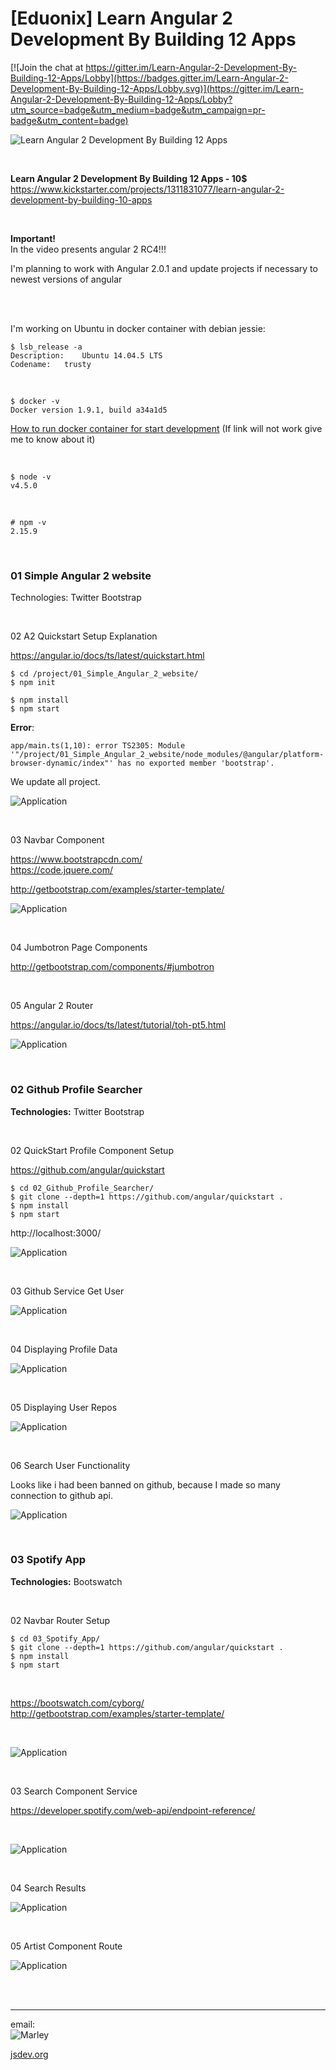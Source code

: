 # [Eduonix] Learn Angular 2 Development By Building 12 Apps

[![Join the chat at https://gitter.im/Learn-Angular-2-Development-By-Building-12-Apps/Lobby](https://badges.gitter.im/Learn-Angular-2-Development-By-Building-12-Apps/Lobby.svg)](https://gitter.im/Learn-Angular-2-Development-By-Building-12-Apps/Lobby?utm_source=badge&utm_medium=badge&utm_campaign=pr-badge&utm_content=badge)



![Learn Angular 2 Development By Building 12 Apps](/img/angular-js.png?raw=true)


<br/>

**Learn Angular 2 Development By Building 12 Apps - 10$**  
https://www.kickstarter.com/projects/1311831077/learn-angular-2-development-by-building-10-apps

<br/>

**Important!**   
In the video presents angular 2 RC4!!!

I'm planning to work with Angular 2.0.1 and update projects if necessary to newest versions of angular


<br/>
<br/>

I'm working on Ubuntu in docker container with debian jessie:

    $ lsb_release -a
    Description:	Ubuntu 14.04.5 LTS
    Codename:	trusty

<br/>

    $ docker -v
    Docker version 1.9.1, build a34a1d5


<a href="http://jsdev.org/env/docker/run-container/">How to run docker container for start development</a>
(If link will not work give me to know about it)

<br/>

    $ node -v
    v4.5.0

<br/>

    # npm -v
    2.15.9


<br/>

### 01 Simple Angular 2 website

Technologies: Twitter Bootstrap

<br/>

02 A2 Quickstart Setup Explanation


https://angular.io/docs/ts/latest/quickstart.html

    $ cd /project/01_Simple_Angular_2_website/
    $ npm init

    $ npm install
    $ npm start

**Error**:

    app/main.ts(1,10): error TS2305: Module '"/project/01_Simple_Angular_2_website/node_modules/@angular/platform-browser-dynamic/index"' has no exported member 'bootstrap'.


We update all project.

![Application](/img/project_01_img_01.png?raw=true)


<br/>

03 Navbar Component

https://www.bootstrapcdn.com/  
https://code.jquere.com/

http://getbootstrap.com/examples/starter-template/


![Application](/img/project_01_img_02.png?raw=true)


<br/>

04 Jumbotron Page Components

http://getbootstrap.com/components/#jumbotron


<br/>

05 Angular 2 Router

https://angular.io/docs/ts/latest/tutorial/toh-pt5.html

![Application](/img/project_01_img_03.png?raw=true)



<br/>

### 02 Github Profile Searcher

**Technologies:** Twitter Bootstrap

<br/>

02 QuickStart Profile Component Setup

https://github.com/angular/quickstart

    $ cd 02_Github_Profile_Searcher/
    $ git clone --depth=1 https://github.com/angular/quickstart .
    $ npm install
    $ npm start

http://localhost:3000/


![Application](/img/project_02_img_01.png?raw=true)

<br/>

03 Github Service Get User

![Application](/img/project_02_img_02.png?raw=true)


<br/>

04 Displaying Profile Data

![Application](/img/project_02_img_03.png?raw=true)


<br/>

05 Displaying User Repos

![Application](/img/project_02_img_04.png?raw=true)


<br/>

06 Search User Functionality

Looks like i had been banned on github, because I made so many connection to github api.

![Application](/img/project_02_img_05.png?raw=true)


<br/>

### 03 Spotify App

**Technologies:** Bootswatch



<br/>

02 Navbar Router Setup


    $ cd 03_Spotify_App/
    $ git clone --depth=1 https://github.com/angular/quickstart .
    $ npm install
    $ npm start

<br/>

https://bootswatch.com/cyborg/  
http://getbootstrap.com/examples/starter-template/  

<br/>

![Application](/img/project_03_img_01.png?raw=true)


<br/>

03 Search Component Service

https://developer.spotify.com/web-api/endpoint-reference/

<br/>

![Application](/img/project_03_img_02.png?raw=true)


<br/>

04 Search Results

![Application](/img/project_03_img_03.png?raw=true)


<br/>

05 Artist Component Route

![Application](/img/project_03_img_04.png?raw=true)

<br/>
<br/>

___

email:  
![Marley](http://img.fotografii.org/a3333333mail.gif "Marley")


<a href="https://jsdev.org">jsdev.org</a>
